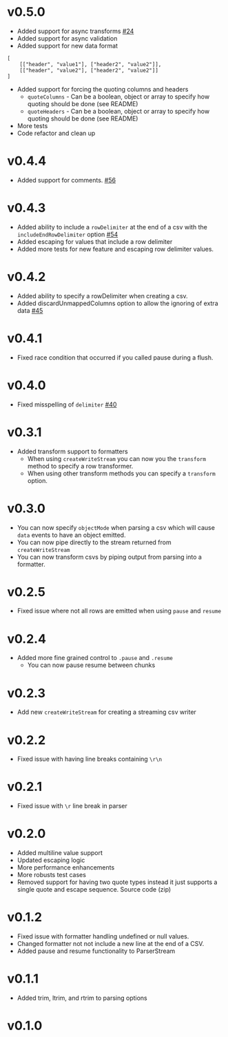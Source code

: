 # v0.5.0

* Added support for async transforms [#24](https://github.com/C2FO/fast-csv/issues/24)
* Added support for async validation
* Added support for new data format
```
[
    [["header", "value1"], ["header2", "value2"]],
    [["header", "value2"], ["header2", "value2"]]
]
```
* Added support for forcing the quoting columns and headers
   * `quoteColumns` - Can be a boolean, object or array to specify how quoting should be done (see README)
   * `quoteHeaders` - Can be a boolean, object or array to specify how quoting should be done (see README)
* More tests
* Code refactor and clean up

# v0.4.4

* Added support for comments. [#56](https://github.com/C2FO/fast-csv/issues/56)

# v0.4.3

* Added ability to include a `rowDelimiter` at the end of a csv with the `includeEndRowDelimiter` option [#54](https://github.com/C2FO/fast-csv/issues/54)
* Added escaping for values that include a row delimiter
* Added more tests for new feature and escaping row delimiter values.

# v0.4.2

* Added ability to specify a rowDelimiter when creating a csv.
* Added discardUnmappedColumns option to allow the ignoring of extra data [#45](https://github.com/C2FO/fast-csv/pull/45)

# v0.4.1

* Fixed race condition that occurred if you called pause during a flush.

# v0.4.0

* Fixed misspelling of `delimiter` [#40](https://github.com/C2FO/fast-csv/issues/40)

# v0.3.1

* Added transform support to formatters
   * When using `createWriteStream` you can now you the `transform` method to specify a row transformer.
   * When using other transform methods you can specify a `transform` option.

# v0.3.0

* You can now specify `objectMode` when parsing a csv which will cause `data` events to have an object emitted.
* You can now pipe directly to the stream returned from `createWriteStream`
* You can now transform csvs by piping output from parsing into a formatter.

# v0.2.5

* Fixed issue where not all rows are emitted when using `pause` and `resume`

# v0.2.4

* Added more fine grained control to `.pause` and `.resume`
   * You can now pause resume between chunks

# v0.2.3

* Add new `createWriteStream` for creating a streaming csv writer

# v0.2.2

* Fixed issue with having line breaks containing `\r\n`

# v0.2.1

* Fixed issue with `\r` line break in parser

# v0.2.0

* Added multiline value support
* Updated escaping logic
* More performance enhancements
* More robusts test cases
* Removed support for having two quote types instead it just supports a single quote and escape sequence.
 Source code (zip)

# v0.1.2

* Fixed issue with formatter handling undefined or null values.
* Changed formatter not not include a new line at the end of a CSV.
* Added pause and resume functionality to ParserStream

# v0.1.1

* Added trim, ltrim, and rtrim to parsing options

# v0.1.0

